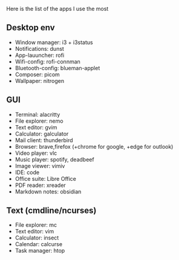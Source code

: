 
Here is the list of the apps I use the most

## Desktop env

- Window manager: i3 + i3status
- Notifications: dunst 
- App-lauuncher: rofi
- Wifi-config: rofi-connman
- Bluetooth-config: blueman-applet 
- Composer: picom
- Wallpaper: nitrogen

## GUI

- Terminal: alacritty
- File explorer: nemo
- Text editor: gvim
- Calculator: galculator
- Mail client: thunderbird
- Browser: brave,firefox (+chrome for google, +edge for outlook)
- Video player: vlc
- Music player: spotify, deadbeef
- Image viewer: vimiv
- IDE: code
- Office suite: Libre Office
- PDF reader: xreader
- Markdown notes: obsidian

## Text (cmdline/ncurses)

- File explorer: mc
- Text editor: vim
- Calculator: insect
- Calendar: calcurse
- Task manager: htop



